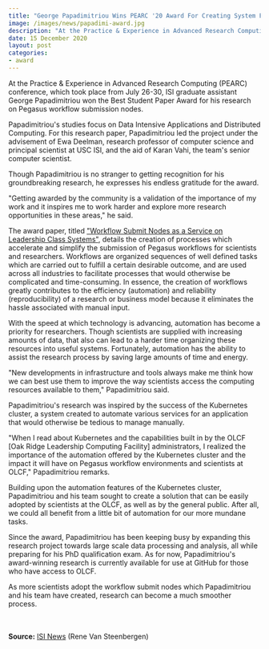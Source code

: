 ```yaml
---
title: "George Papadimitriou Wins PEARC '20 Award For Creating System For Facilitating Efficiency of Research"
image: /images/news/papadimi-award.jpg
description: "At the Practice & Experience in Advanced Research Computing (PEARC) conference, which took place from July 26-30, ISI graduate assistant George Papadimitriou won the Best Student Paper Award for his research on Pegasus workflow submission nodes."
date: 15 December 2020
layout: post
categories:
- award
---
```


At the Practice & Experience in Advanced Research Computing (PEARC) conference,
which took place from July 26-30, ISI graduate assistant George Papadimitriou
won the Best Student Paper Award for his research on Pegasus workflow submission nodes.

Papadimitriou's studies focus on Data Intensive Applications and Distributed Computing.
For this research paper, Papadimitriou led the project under the advisement of Ewa Deelman,
research professor of computer science and principal scientist at USC ISI, and the aid of
Karan Vahi, the team's senior computer scientist.

Though Papadimitriou is no stranger to getting recognition for his groundbreaking research,
he expresses his endless gratitude for the award.

"Getting awarded by the community is a validation of the importance of my work and it inspires
me to work harder and explore more research opportunities in these areas," he said.

The award paper, titled
["Workflow Submit Nodes as a Service on Leadership Class Systems"](https://dl.acm.org/doi/10.1145/3311790.3396671),
details the creation of processes which accelerate and simplify the submission of Pegasus workflows for
scientists and researchers. Workflows are organized sequences of well defined tasks which are
carried out to fulfill a certain desirable outcome, and are used across all industries to facilitate
processes that would otherwise be complicated and time-consuming. In essence, the creation of
workflows greatly contributes to the efficiency (automation) and reliability (reproducibility)
of a research or business model because it eliminates the hassle associated with manual input.

With the speed at which technology is advancing, automation has become a priority for researchers.
Though scientists are supplied with increasing amounts of data, that also can lead to a harder time
organizing these resources into useful systems. Fortunately, automation has the ability to assist the
research process by saving large amounts of time and energy.

"New developments in infrastructure and tools always make me think how we can best use them to improve
the way scientists access the computing resources available to them," Papadimitriou said.

Papadimitriou's research was inspired by the success of the Kubernetes cluster, a system created to
automate various services for an application that would otherwise be tedious to manage manually.

"When I read about Kubernetes and the capabilities built in by the OLCF [Oak Ridge Leadership Computing Facility]
administrators, I realized the importance of the automation offered by the Kubernetes cluster and
the impact it will have on Pegasus workflow environments and scientists at OLCF," Papadimitriou remarks.

Building upon the automation features of the Kubernetes cluster, Papadimitriou and his team sought
to create a solution that can be easily adopted by scientists at the OLCF, as well as by the general public.
After all, we could all benefit from a little bit of automation for our more mundane tasks.

Since the award, Papadimitriou has been keeping busy by expanding this research project towards
large scale data processing and analysis, all while preparing for his PhD qualification exam.
As for now, Papadimitriou's award-winning research is currently available for use at GitHub for those who have access to OLCF.

As more scientists adopt the workflow submit nodes which Papadimitriou and his team have
created, research can become a much smoother process.

<br/><br/>
**Source:** [ISI News](https://www3.isi.edu/news/story/428) (Rene Van Steenbergen)
